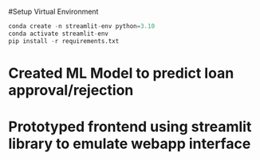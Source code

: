 #Setup Virtual Environment

```python
conda create -n streamlit-env python=3.10
conda activate streamlit-env
pip install -r requirements.txt
```

# Created ML Model to predict loan approval/rejection
# Prototyped frontend using streamlit library to emulate webapp interface
